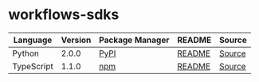 # workflows-sdks

|Language|Version|Package Manager|README|Source|
|-|-|-|-|-|
|Python|2.0.0|[PyPI](https://pypi.org/project/leap-workflows-python-sdk/2.0.0)|[README](https://github.com/leap-ai/workflows-sdks/tree/main/sdks/python#readme)|[Source](https://github.com/leap-ai/workflows-sdks/tree/main/sdks/python)|
|TypeScript|1.1.0|[npm](https://www.npmjs.com/package/@leap-ai/workflows/v/1.1.0)|[README](https://github.com/leap-ai/workflows-sdks/tree/main/sdks/typescript#readme)|[Source](https://github.com/leap-ai/workflows-sdks/tree/main/sdks/typescript)|